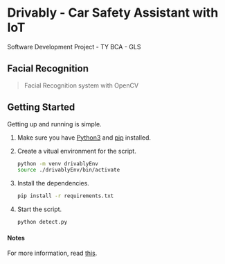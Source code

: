 # Drivably - Car Safety Assistant with IoT

Software Development Project - TY BCA - GLS

## Facial Recognition

>Facial Recognition system with OpenCV

## Getting Started

Getting up and running is simple.

1. Make sure you have [Python3](https://www.python.org/) and [pip](https://pip.pypa.io/en/stable/) installed.

2. Create a vitual environment for the script.

    ```bash
    python -m venv drivablyEnv
    source ./drivablyEnv/bin/activate
    ```

3. Install the dependencies.

    ```bash
    pip install -r requirements.txt
    ```

4. Start the script.

    ```bash
    python detect.py
    ```

#### Notes

For more information, read [this](https://www.pyimagesearch.com/2017/05/08/drowsiness-detection-opencv/).
